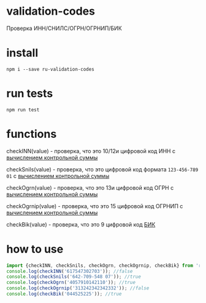# validation-codes
Проверка ИНН/СНИЛС/ОГРН/ОГРНИП/БИК

# install
```npm i --save ru-validation-codes```

# run tests
```npm run test```

# functions

checkINN(value) - проверка, что это 10/12и цифровой код ИНН с [вычислением контрольной суммы](https://ru.wikipedia.org/wiki/%D0%98%D0%B4%D0%B5%D0%BD%D1%82%D0%B8%D1%84%D0%B8%D0%BA%D0%B0%D1%86%D0%B8%D0%BE%D0%BD%D0%BD%D1%8B%D0%B9_%D0%BD%D0%BE%D0%BC%D0%B5%D1%80_%D0%BD%D0%B0%D0%BB%D0%BE%D0%B3%D0%BE%D0%BF%D0%BB%D0%B0%D1%82%D0%B5%D0%BB%D1%8C%D1%89%D0%B8%D0%BA%D0%B0)

checkSnils(value) - проверка, что это цифровой код формата ```123-456-789 01``` с [вычислением контрольной суммы](http://www.consultant.ru/document/cons_doc_LAW_124607/68ac3b2d1745f9cc7d4332b63c2818ca5d5d20d0/)

checkOgrn(value) - проверка, что это 13и цифровой код ОГРН с [вычислением контрольной суммы](https://ru.wikipedia.org/wiki/%D0%9E%D1%81%D0%BD%D0%BE%D0%B2%D0%BD%D0%BE%D0%B9_%D0%B3%D0%BE%D1%81%D1%83%D0%B4%D0%B0%D1%80%D1%81%D1%82%D0%B2%D0%B5%D0%BD%D0%BD%D1%8B%D0%B9_%D1%80%D0%B5%D0%B3%D0%B8%D1%81%D1%82%D1%80%D0%B0%D1%86%D0%B8%D0%BE%D0%BD%D0%BD%D1%8B%D0%B9_%D0%BD%D0%BE%D0%BC%D0%B5%D1%80)

checkOgrnip(value) - проверка, что это 15 цифровой код ОГРНИП с [вычислением контрольной суммы](http://www.temabiz.com/terminy/chto-takoe-ogrnip.html)

checkBik(value) - проверка, что это 9 цифровой код [БИК](https://ru.wikipedia.org/wiki/%D0%91%D0%B0%D0%BD%D0%BA%D0%BE%D0%B2%D1%81%D0%BA%D0%B8%D0%B9_%D0%B8%D0%B4%D0%B5%D0%BD%D1%82%D0%B8%D1%84%D0%B8%D0%BA%D0%B0%D1%86%D0%B8%D0%BE%D0%BD%D0%BD%D1%8B%D0%B9_%D0%BA%D0%BE%D0%B4)

# how to use

```js
import {checkINN, checkSnils, checkOgrn, checkOgrnip, checkBik} from 'ru-validation-codes';
console.log(checkINN('617547302703')); //false
console.log(checkSnils('642-709-548 07')); //true
console.log(checkOgrn('4057910142110')); //true
console.log(checkOgrnip('313242342342332')); //false
console.log(checkBik('044525225')); //true

```
